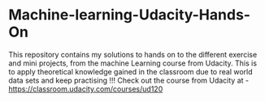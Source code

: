 # Machine-learning-Udacity-Hands-On
This repository contains my solutions to  hands on to the different exercise and mini projects, from the machine Learning course from Udacity. This is to apply theoretical knowledge gained in the classroom due to real world data sets and keep practising !!! Check out the course from Udacity at - https://classroom.udacity.com/courses/ud120
